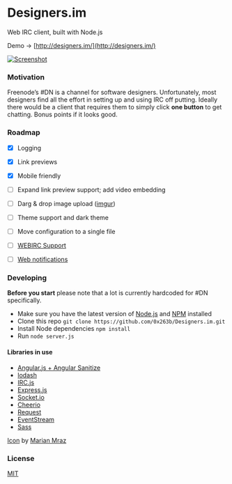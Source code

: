 # Designers.im

Web IRC client, built with Node.js

Demo → [http://designers.im/](http://designers.im/)

[![Screenshot](https://i.imgur.com/eAn2Bol.png)](https://i.imgur.com/eAn2Bol.png)


### Motivation

Freenode’s #DN is a channel for software designers. Unfortunately, most designers find all the effort in setting up and using IRC off putting. Ideally there would be a client that requires them to simply click **one button** to get chatting. Bonus points if it looks good.


### Roadmap

- [x] Logging
- [x] Link previews
- [x] Mobile friendly
- [ ] Expand link preview support; add video embedding
- [ ] Darg & drop image upload ([imgur](https://api.imgur.com/))
- [ ] Theme support and dark theme
- [ ] Move configuration to a single file
- [ ] [WEBIRC Support](https://kiwiirc.com/docs/installing/webirc)
- [ ] [Web notifications](https://developer.mozilla.org/en-US/docs/Web/API/Notifications_API/Using_the_Notifications_API)


### Developing

**Before you start** please note that a lot is currently hardcoded for #DN specifically.

* Make sure you have the latest version of [Node.js](https://nodejs.org/en/) and [NPM](https://www.npmjs.com/) installed
*  Clone this repo `git clone https://github.com/0x263b/Designers.im.git` 
* Install Node dependencies `npm install`
* Run `node server.js`


#### Libraries in use
* [Angular.js + Angular Sanitize](https://angularjs.org/)
* [lodash](https://lodash.com/)
* [IRC.js](https://github.com/gf3/IRC-js)
* [Express.js](http://expressjs.com/)
* [Socket.io](http://socket.io/)
* [Cheerio](https://cheeriojs.github.io/cheerio/)
* [Request](https://github.com/request/request)
* [EventStream](https://github.com/dominictarr/event-stream)
* [Sass](http://sass-lang.com/)

[Icon](public/icon-128.png) by [Marian Mraz](https://dribbble.com/shots/2163351-Textual-replacement-icon)

### License

[MIT](LICENSE.md)